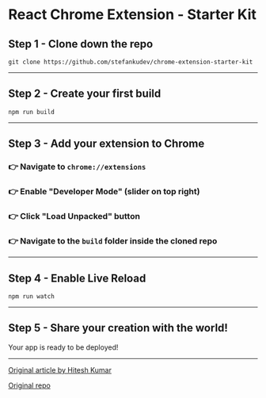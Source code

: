 # React Chrome Extension - Starter Kit

## Step 1 - Clone down the repo
```
git clone https://github.com/stefankudev/chrome-extension-starter-kit
```


----------


## Step 2 - Create your first build
```
npm run build
```


----------


## Step 3 - Add your extension to Chrome
### 👉 Navigate to `chrome://extensions`
### 👉 Enable "Developer Mode" (slider on top right)
### 👉 Click "Load Unpacked" button
### 👉 Navigate to the `build` folder inside the cloned repo


----------

## Step 4 - Enable Live Reload
```
npm run watch
```


----------


## Step 5 - Share your creation with the world!
Your app is ready to be deployed!

----------

[Original article by Hitesh Kumar](https://smellycode.com/chrome-extension-live-reloading-with-react/)


[Original repo](https://github.com/hk-skit/chrome-extension-starter-kit)
